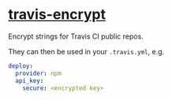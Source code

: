 # [travis-encrypt](https://erikdesjardins.github.io/travis-encrypt)
Encrypt strings for Travis CI public repos.

They can then be used in your `.travis.yml`, e.g.

```yml
deploy:
  provider: npm
  api_key:
    secure: <encrypted key>
```
